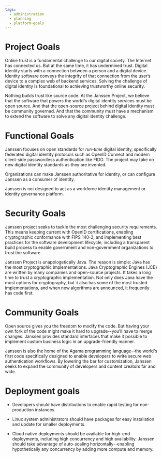 ```yaml
---
tags:
  - administration
  - planning
  - platform-goals
---
```


# Project Goals

Online trust is a fundamental challenge to our digital society. The Internet has connected us. But at the same time, it has undermined trust. Digital identity starts with a connection between a person and a digital device. Identity software conveys the integrity of that connection from the user’s device to a complex web of backend services. Solving the challenge of digital identity is foundational to achieving trustworthy online security.

Nothing builds trust like source code. At the Janssen Project, we believe that
the software that powers the world's digital identity services must be open
source. And that the open-source project behind digital identity must be
community governed. And that the community must have a mechanism to extend the
software to solve any digital identity challenge.

# Functional Goals

Janssen focuses on open standards for *run-time* digital identity, specifically federated digital identity protocols such as OpenID Connect and modern
client-side passwordless authentication like FIDO. The project may take on new digital identity standards as they are invented.

Organizations can make Janssen authoritative for identity, or can configure
Janssen as a consumer of identity.

Janssen is not designed to act as a workforce identity management or identity
governance platform.

# Security Goals

Janssen project seeks to tackle the most challenging security requirements. This means keeping current with OpenID certifications, enabling cryptographic conformance with FIPS 140-2, and implementing best practices for the software development lifecycle, including a transparent build process to enable
government and non-government organizations to trust the software.

Janssen Project is unapologetically Java. The reason is simple: Java has the
most cryptographic implementations. Java Cryptographic Engines (JCE) are
written by many companies and open-source projects. It takes a long time
to trust a cryptographic implementation. Not only does Java have the most
options for cryptography, but it also has some of the most trusted implementations,
and when new algorithms are announced, it frequently has code first.

# Community Goals

Open source gives you the freedom to modify the code. But having your own fork
of the code might make it hard to upgrade--you'll have to merge changes. Janssen provides standard interfaces that make it possible to implement custom business logic in an upgrade-friendly manner.

Janssen is also the home of the Agama programming language--the world's first
code specifically designed to enable developers to write secure web
authentication workflows. By lowering the bar for customization, Janssen seeks to expand the community of developers and content creators far and wide.

# Deployment goals

* Developers should have distributions to enable rapid testing
for non-production instances.

* Linux system administrators should have packages for easy installation
and update for smaller deployments.

* Cloud native deployments should be available for high-end deployments,
including high concurrency and high availability. Janssen should take
advantage of auto-scaling horizontally--enabling hypothetically any concurrency
by adding more compute and memory.
